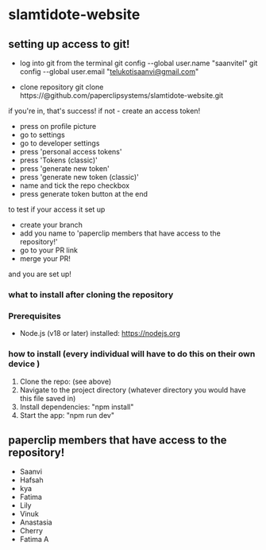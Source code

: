 # slamtidote-website

## setting up access to git!

- log into git from the terminal
  git config --global user.name "saanvitel"
  git config --global user.email "telukotisaanvi@gmail.com"

- clone repository
  git clone https://<your-git-username>@github.com/paperclipsystems/slamtidote-website.git

if you're in, that's success! if not - create an access token!

- press on profile picture
- go to settings
- go to developer settings
- press 'personal access tokens'
- press 'Tokens (classic)'
- press 'generate new token'
- press 'generate new token (classic)'
- name and tick the repo checkbox
- press generate token button at the end

to test if your access it set up

- create your branch
- add you name to 'paperclip members that have access to the repository!'
- go to your PR link
- merge your PR!

and you are set up!

### what to install after cloning the repository

### Prerequisites

- Node.js (v18 or later) installed: https://nodejs.org

### how to install (every individual will have to do this on their own device )

1. Clone the repo: (see above)
2. Navigate to the project directory (whatever directory you would have this file saved in)
3. Install dependencies: "npm install"
4. Start the app: "npm run dev"

## paperclip members that have access to the repository!

- Saanvi
- Hafsah
- kya
- Fatima
- Lily
- Vinuk
- Anastasia
- Cherry
- Fatima A
